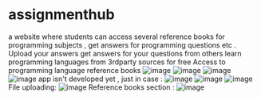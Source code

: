 # assignmenthub
a website where students can access several reference books for programming subjects , get answers for programming questions etc .
Upload your answers
get answers for your questions from others
learn programming languages from 3rdparty sources for free
Access to programming language reference books 
![image](https://user-images.githubusercontent.com/48819675/114292486-6a18e180-9aac-11eb-9054-301af3cb5b11.png)
![image](https://user-images.githubusercontent.com/48819675/114292498-77ce6700-9aac-11eb-928c-d3c1ce6552b2.png)
![image](https://user-images.githubusercontent.com/48819675/114292545-d4318680-9aac-11eb-8a14-4c5c00aaf8b1.png)
![image](https://user-images.githubusercontent.com/48819675/114292550-deec1b80-9aac-11eb-90d6-48322ff85e25.png)
app isn't developed yet , just in case :
![image](https://user-images.githubusercontent.com/48819675/114292560-ee6b6480-9aac-11eb-8020-dfda10855aa2.png)
![image](https://user-images.githubusercontent.com/48819675/114292563-f4614580-9aac-11eb-9c34-88abdaae28ef.png)
![image](https://user-images.githubusercontent.com/48819675/114292569-fb885380-9aac-11eb-8c78-d82f1be06bfd.png)
File uploading:
![image](https://user-images.githubusercontent.com/48819675/114292574-08a54280-9aad-11eb-8b1b-0bdb73427f7d.png)
Reference books section :
![image](https://user-images.githubusercontent.com/48819675/114292584-15299b00-9aad-11eb-86bb-391298972363.png)

